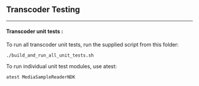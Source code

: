 ## Transcoder Testing ##
---
#### Transcoder unit tests :
To run all transcoder unit tests, run the supplied script from this folder:

```
./build_and_run_all_unit_tests.sh
```

To run individual unit test modules, use atest:

```
atest MediaSampleReaderNDK
```
